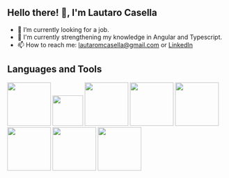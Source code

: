 ## Hello there! 👋, I'm Lautaro Casella

- 🔭 I’m currently looking for a job.
- 🌱 I'm currently strengthening my knowledge in Angular and Typescript.
- 📫 How to reach me: lautaromcasella@gmail.com or [LinkedIn](https://www.linkedin.com/in/lautaro-casella-b990a6216/)

## Languages and Tools

<p align="left">
<img height="100" src="https://icongr.am/devicon/html5-original.svg?size=128&color=6f2cf5">
<img height="70" src="https://icongr.am/devicon/css3-original.svg?size=128&color=6f2cf5">
<img height="100" src="https://icongr.am/devicon/javascript-original.svg?size=128&color=6f2cf5">
<img height="100" src="https://icongr.am/devicon/typescript-original.svg?size=128&color=6f2cf5">
<img height="100" src="https://icongr.am/devicon/angularjs-original.svg?size=128&color=currentColor">
<img height="100" src="https://icongr.am/devicon/react-original.svg?size=128&color=6f2cf5">
<img height="100" src="https://icongr.am/devicon/bootstrap-plain.svg?size=128&color=6f2cf5">
<img height="100" src="https://icongr.am/devicon/git-original.svg?size=128&color=6f2cf5">
</p>

<!--
**lmcasella/lmcasella** is a ✨ _special_ ✨ repository because its `README.md` (this file) appears on your GitHub profile.

Here are some ideas to get you started:

- 👯 I’m looking to collaborate on ...
- 🤔 I’m looking for help with ...
- 💬 Ask me about ...
- 😄 Pronouns: ...
- ⚡ Fun fact: ...
-->
